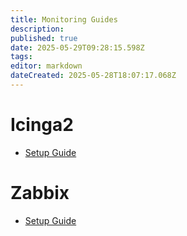 ```yaml
---
title: Monitoring Guides
description: 
published: true
date: 2025-05-29T09:28:15.598Z
tags: 
editor: markdown
dateCreated: 2025-05-28T18:07:17.068Z
---
```


# Icinga2

- [Setup Guide](/monitoring/icinga-setup)

# Zabbix

- [Setup Guide](/monitoring/zabbix-setup)
